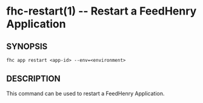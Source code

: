 fhc-restart(1) -- Restart a FeedHenry Application
===========================================

## SYNOPSIS

    fhc app restart <app-id> --env=<environment>
    
## DESCRIPTION

This command can be used to restart a FeedHenry Application.
